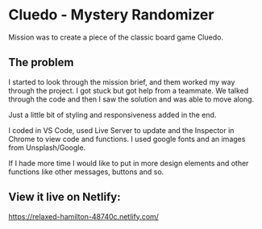 # Cluedo - Mystery Randomizer

Mission was to create a piece of the classic board game Cluedo.

## The problem

I started to look through the mission brief, and them worked my way through the project. I got stuck but got help from a teammate. We talked through the code and then I saw the solution and was able to move along.

Just a little bit of styling and responsiveness added in the end.

I coded in VS Code, used Live Server to update and the Inspector in Chrome to view code and functions. I used google fonts and an images from Unsplash/Google.

If I hade more time I would like to put in more design elements and other functions like other messages, buttons and so.

## View it live on Netlify:

https://relaxed-hamilton-48740c.netlify.com/
